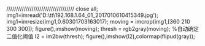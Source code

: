 ///////////////////////////////////
close all;
img1=imread('D:\tt\192.168.1.64_01_2017010610415349.jpg');
img1=imresize(img1,0.60301703163017);
moving = imcrop(img1,[360 210 300 300]);
figure(),imshow(moving);
thresh = rgb2gray(moving);     %自动确定二值化阈值
I2 = im2bw(thresh);
figure(),imshow(I2),colormap(flipud(gray));

